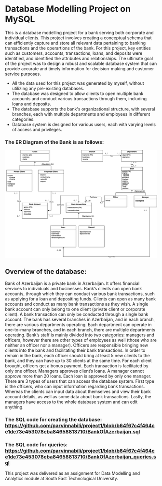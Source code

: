 # Database Modelling Project on MySQL

This is a database modelling project for a bank serving both corporate and individual clients. This project involves creating a conceptual schema that can efficiently capture and store all relevant data pertaining to banking transactions and the operartions of the bank. For this project, key entities such as customers, accounts, transactions, loans, and deposits were identified, and identified the attributes and relationships. The ultimate goal of the project was to design a robust and scalable database system that can provide accurate and timely information for decision-making and customer service purposes.

- All the data used for this project was generated by myself, without utilizing any pre-existing databases.
- The database was designed to allow clients to open multiple bank accounts and conduct various transactions through them, including loans and deposits. 
- The database supports the bank's organizational structure, with several branches, each with multiple departments and employees in different categories.
- Database system is designed for various users, each with varying levels of access and privileges.

### The ER Diagram of the Bank is as follows:

![ER Model](https://github.com/parvinnabili/project1/blob/b8df707869d46e8dc78ab0a53687fdfcf333a3ad/Banking%20ER%20diagram.drawio.png)

## Overview of the database:
Bank of Azerbaijan is a private bank in Azerbaijan. It offers financial services to individuals and businesses. Bank’s clients can open bank accounts, through which they can conduct various bank transactions, such as applying for a loan and depositing funds. Clients can open as many bank accounts and conduct as many bank transactions as they wish. A single bank account can only belong to one client (private client or corporate client). A bank transaction can only be conducted through a single bank account. The bank has several branches in Azerbaijan, and in each branch, there are various departments operating. Each department can operate in one-to-many branches, and in each branch, there are multiple departments operating. Bank’s staff is mainly divided into two categories: managers and officers, however there are other types of employees as well (those who are neither an officer nor a manager). Officers are responsible bringing new clients into the bank and facilitating their bank transactions. In order to remain in the bank, each officer should bring at least 5 new clients to the bank, and they can have up to 30 clients at the same time. For each client brought, officers get a bonus payment. Each transaction is facilitated by only one officer. Managers approves client’s loans. A manager cannot approve more than 20 loans. Each loan is approved by only one manager. There are 3 types of users that can access the database system. First type is the officers, who can input information regarding bank transactions. Whereas the clients can input data about themselves and view their bank account details, as well as some data about bank transactions. Lastly, the managers have access to the whole database system and can edit anything.


### The SQL code for creating the database: https://github.com/parvinnabili/project1/blob/b64f67c4f464ce1de73e453078eba84658813710/BankOfAzerbaijan.sql
### The SQL code for queries: https://github.com/parvinnabili/project1/blob/b64f67c4f464ce1de73e453078eba84658813710/BankOfAzerbaijan_queries.sql

This project was delivered as an assignment for Data Modelling and Analytics module at South East Technological University.
